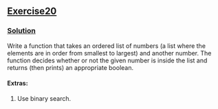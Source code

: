 ## [Exercise20](https://www.practicepython.org/exercise/2014/11/11/20-element-search.html)

### [Solution](https://www.practicepython.org/solution/2014/11/30/20-element-search-solutions.html)

Write a function that takes an ordered list of numbers (a list where the elements are in order from smallest to largest) and another number. The function decides whether or not the given number is inside the list and returns (then prints) an appropriate boolean.

#### Extras:

1. Use binary search.